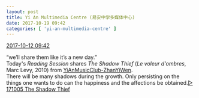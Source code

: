 ```yaml
---
layout: post
title: Yi An Multimedia Centre (易安中学多媒体中心)
date: 2017-10-19 09:42
categories: [ 'yi-an-multimedia-centre' ]
---
```


<div class="weibo-info">
  <a href="http://weibo.com/6196825252/Fr3Ukw54z">2017-10-12 09:42</a>
</div>

“we’ll share them like it’s a new day.”  
Today's *Reading Session* shares *The Shadow Thief* (*Le voleur d'ombres*, Marc Levy, 2010) from [YiAnMusicClub-ZhanYiWen](http://weibo.com/u/6108090526).  
There will be many shadows during the growth. Only persisting on the things one wants to do can the happiness and the affections be obtained.[▷ 171005 The Shadow Thief](http://www.ximalaya.com/78339006/sound/54957476/)
